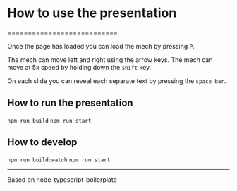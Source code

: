 
# How to use the presentation
===========================

Once the page has loaded you can load the mech by pressing `P`.

The mech can move left and right using the arrow keys. The mech can move at 5x speed by holding down the `shift` key.

On each slide you can reveal each separate text by pressing the `space bar`.

## How to run the presentation

`npm run build`
`npm run start`

## How to develop

`npm run build:watch`
`npm run start`

---
Based on node-typescript-boilerplate
